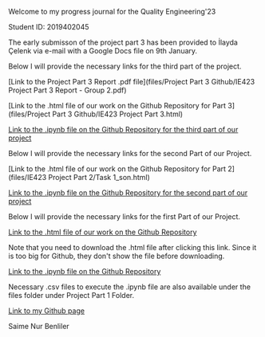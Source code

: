 Welcome to my progress journal for the Quality Engineering'23

Student ID: 2019402045




The early submisson of the project part 3 has been provided to İlayda Çelenk via e-mail with a Google Docs file on 9th January.

Below I will provide the necessary links for the third part of the project.


[Link to the Project Part 3 Report .pdf file](files/Project Part 3 Github/IE423 Project Part 3 Report - Group 2.pdf)


[Link to the .html file of our work on the Github Repository for Part 3](files/Project Part 3 Github/IE423 Project Part 3.html)


[Link to the .ipynb file on the Github Repository for the third part of our project](https://github.com/BU-IE-423/fall-23-SNB2908/blob/b7fbc05afc41f2f45a185919b88497976dbc5de7/files/Project%20Part%203%20Github/Jupyter%20Notebook%20and%20images/IE423%20Project%20Part%203.ipynb)







Below I will provide the necessary links for the second Part of our Project.


[Link to the .html file of our work on the Github Repository for Part 2](files/IE423 Project Part 2/Task 1_son.html)


[Link to the .ipynb file on the Github Repository for the second part of our project](https://github.com/BU-IE-423/fall-23-SNB2908/blob/main/files/IE423%20Project%20Part%202/Task%201_son%20(1).ipynb)






Below I will provide the necessary links for the first Part of our Project.

[Link to the .html file of our work on the Github Repository](files/Project_part1.html)

Note that you need to download the .html file after clicking this link. Since it is too big for Github, they don't show the file before downloading.

[Link to the .ipynb file on the Github Repository](https://github.com/BU-IE-423/fall-23-SNB2908/blob/07dc3a4a7ced7513354707b3f794f676d8bf06d3/files/Project%20Part%201/Project_part1.ipynb)

Necessary .csv files to execute the .ipynb file are also available under the files folder under Project Part 1 Folder.


[Link to my Github page](https://bu-ie-423.github.io/fall-23-SNB2908/)

Saime Nur Benliler
